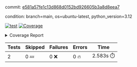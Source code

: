 commit: [e581a57fe1c13d868d0152bd926605b3a8d8eea7](https://github.com/rcmdnk/boto3-session/tree/e581a57fe1c13d868d0152bd926605b3a8d8eea7)

condition: branch=main, os=ubuntu-latest, python_version=3.12

[![test](https://github.com/rcmdnk/boto3-session/actions/workflows/test.yml/badge.svg)](https://github.com/rcmdnk/boto3-session/actions/runs/11337159036)
<a href="https://github.com/rcmdnk/boto3-session/blob/e581a57fe1c13d868d0152bd926605b3a8d8eea7/README.md"><img alt="Coverage" src="https://img.shields.io/badge/Coverage-47%25-orange.svg" /></a><details><summary>Coverage Report </summary><table><tr><th>File</th><th>Stmts</th><th>Miss</th><th>Cover</th><th>Missing</th></tr><tbody><tr><td colspan="5"><b>src/boto3_session</b></td></tr><tr><td>&nbsp; &nbsp;<a href="https://github.com/rcmdnk/boto3-session/blob/e581a57fe1c13d868d0152bd926605b3a8d8eea7/src/boto3_session/session.py">session.py</a></td><td>59</td><td>34</td><td>42%</td><td><a href="https://github.com/rcmdnk/boto3-session/blob/e581a57fe1c13d868d0152bd926605b3a8d8eea7/src/boto3_session/session.py#L11-L14">11&ndash;14</a>, <a href="https://github.com/rcmdnk/boto3-session/blob/e581a57fe1c13d868d0152bd926605b3a8d8eea7/src/boto3_session/session.py#L56">56</a>, <a href="https://github.com/rcmdnk/boto3-session/blob/e581a57fe1c13d868d0152bd926605b3a8d8eea7/src/boto3_session/session.py#L64-L66">64&ndash;66</a>, <a href="https://github.com/rcmdnk/boto3-session/blob/e581a57fe1c13d868d0152bd926605b3a8d8eea7/src/boto3_session/session.py#L69-L89">69&ndash;89</a>, <a href="https://github.com/rcmdnk/boto3-session/blob/e581a57fe1c13d868d0152bd926605b3a8d8eea7/src/boto3_session/session.py#L92-L110">92&ndash;110</a>, <a href="https://github.com/rcmdnk/boto3-session/blob/e581a57fe1c13d868d0152bd926605b3a8d8eea7/src/boto3_session/session.py#L113-L117">113&ndash;117</a>, <a href="https://github.com/rcmdnk/boto3-session/blob/e581a57fe1c13d868d0152bd926605b3a8d8eea7/src/boto3_session/session.py#L120-L121">120&ndash;121</a>, <a href="https://github.com/rcmdnk/boto3-session/blob/e581a57fe1c13d868d0152bd926605b3a8d8eea7/src/boto3_session/session.py#L124-L125">124&ndash;125</a></td></tr><tr><td><b>TOTAL</b></td><td><b>64</b></td><td><b>34</b></td><td><b>47%</b></td><td>&nbsp;</td></tr></tbody></table></details>

| Tests | Skipped | Failures | Errors | Time |
| ----- | ------- | -------- | -------- | ------------------ |
| 2 | 0 :zzz: | 0 :x: | 0 :fire: | 2.583s :stopwatch: |

